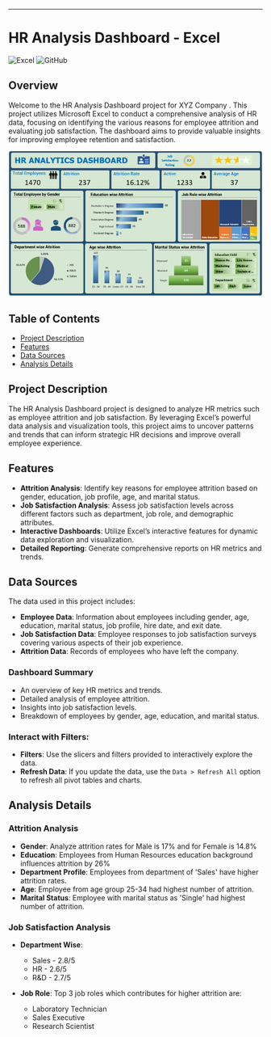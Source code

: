 
---

# HR Analysis Dashboard - Excel
![Excel](https://img.shields.io/badge/Excel-Data%20Analysis-green) ![GitHub](https://img.shields.io/badge/GitHub-Project%20Repository-blue)

## Overview

Welcome to the HR Analysis Dashboard project for XYZ Company . This project utilizes Microsoft Excel to conduct a comprehensive analysis of HR data, focusing on identifying the various reasons for employee attrition and evaluating job satisfaction. The dashboard aims to provide valuable insights for improving employee retention and satisfaction.

![Dashboard](https://github.com/navp7/HR_Analysis_Excel/blob/main/Dashboard-hr.png)

## Table of Contents

- [Project Description](#project-description)
- [Features](#features)
- [Data Sources](#data-sources)
- [Analysis Details](#analysis-details)

## Project Description

The HR Analysis Dashboard project is designed to analyze HR metrics such as employee attrition and job satisfaction. By leveraging Excel’s powerful data analysis and visualization tools, this project aims to uncover patterns and trends that can inform strategic HR decisions and improve overall employee experience.

## Features

- **Attrition Analysis**: Identify key reasons for employee attrition based on gender, education, job profile, age, and marital status.
- **Job Satisfaction Analysis**: Assess job satisfaction levels across different factors such as department, job role, and demographic attributes.
- **Interactive Dashboards**: Utilize Excel’s interactive features for dynamic data exploration and visualization.
- **Detailed Reporting**: Generate comprehensive reports on HR metrics and trends.

## Data Sources

The data used in this project includes:
- **Employee Data**: Information about employees including gender, age, education, marital status, job profile, hire date, and exit date.
- **Job Satisfaction Data**: Employee responses to job satisfaction surveys covering various aspects of their job experience.
- **Attrition Data**: Records of employees who have left the company.


### Dashboard Summary

- An overview of key HR metrics and trends.
- Detailed analysis of employee attrition.
- Insights into job satisfaction levels.
- Breakdown of employees by gender, age, education, and marital status.


### Interact with Filters:
- **Filters**: Use the slicers and filters provided to interactively explore the data.
- **Refresh Data**: If you update the data, use the `Data > Refresh All` option to refresh all pivot tables and charts.

## Analysis Details

### Attrition Analysis
- **Gender**: Analyze attrition rates for Male is 17% and for Female is 14.8%
- **Education**: Employees from Human Resources education background influences attrition by 26%
- **Department Profile**: Employees from department of 'Sales' have higher attrition rates.
- **Age**: Employee from age group 25-34 had highest number of attrition.
- **Marital Status**: Employee with marital status as 'Single' had highest number of attrition.

### Job Satisfaction Analysis
- **Department Wise**: 
   - Sales - 2.8/5
   - HR - 2.6/5
   - R&D - 2.7/5

- **Job Role**: Top 3 job roles which contributes for higher attrition are:
   - Laboratory Technician
   - Sales Executive
   - Research Scientist

